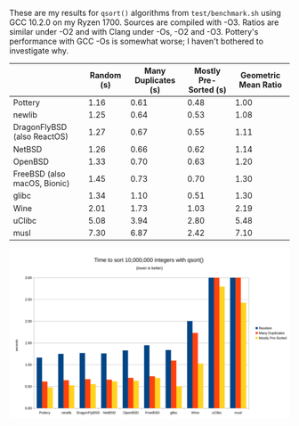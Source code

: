 These are my results for `qsort()` algorithms from `test/benchmark.sh` using GCC 10.2.0 on my Ryzen 1700. Sources are compiled with -O3. Ratios are similar under -O2 and with Clang under -Os, -O2 and -O3. Pottery's performance with GCC -Os is somewhat worse; I haven't bothered to investigate why.

|                              | Random (s) | Many Duplicates (s) | Mostly Pre-Sorted (s) | Geometric Mean Ratio |
|------------------------------|------------|---------------------|-----------------------|----------------------|
| Pottery                      | 1.16       | 0.61                | 0.48                  | 1.00                 |
| newlib                       | 1.25       | 0.64                | 0.53                  | 1.08                 |
| DragonFlyBSD (also ReactOS)  | 1.27       | 0.67                | 0.55                  | 1.11                 |
| NetBSD                       | 1.26       | 0.66                | 0.62                  | 1.14                 |
| OpenBSD                      | 1.33       | 0.70                | 0.63                  | 1.20                 |
| FreeBSD (also macOS, Bionic) | 1.45       | 0.73                | 0.70                  | 1.30                 |
| glibc                        | 1.34       | 1.10                | 0.51                  | 1.30                 |
| Wine                         | 2.01       | 1.73                | 1.03                  | 2.19                 |
| uClibc                       | 5.08       | 3.94                | 2.80                  | 5.48                 |
| musl                         | 7.30       | 6.87                | 2.42                  | 7.10                 |

![Time to sort 10,000,000 integers with qsort()](benchmark.svg)
